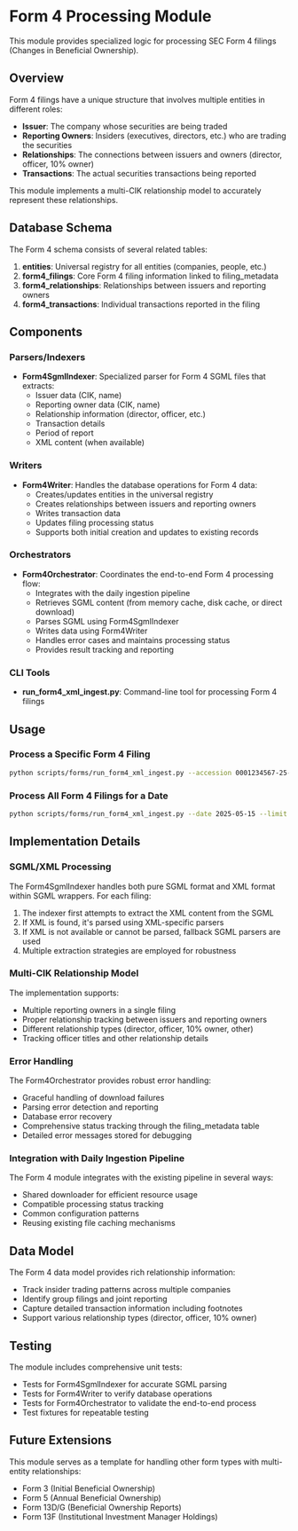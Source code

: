 # Form 4 Processing Module

This module provides specialized logic for processing SEC Form 4 filings (Changes in Beneficial Ownership).

## Overview

Form 4 filings have a unique structure that involves multiple entities in different roles:
- **Issuer**: The company whose securities are being traded
- **Reporting Owners**: Insiders (executives, directors, etc.) who are trading the securities
- **Relationships**: The connections between issuers and owners (director, officer, 10% owner)
- **Transactions**: The actual securities transactions being reported

This module implements a multi-CIK relationship model to accurately represent these relationships.

## Database Schema

The Form 4 schema consists of several related tables:

1. **entities**: Universal registry for all entities (companies, people, etc.)
2. **form4_filings**: Core Form 4 filing information linked to filing_metadata
3. **form4_relationships**: Relationships between issuers and reporting owners
4. **form4_transactions**: Individual transactions reported in the filing

## Components

### Parsers/Indexers

- **Form4SgmlIndexer**: Specialized parser for Form 4 SGML files that extracts:
  - Issuer data (CIK, name)
  - Reporting owner data (CIK, name)
  - Relationship information (director, officer, etc.)
  - Transaction details
  - Period of report
  - XML content (when available)

### Writers

- **Form4Writer**: Handles the database operations for Form 4 data:
  - Creates/updates entities in the universal registry
  - Creates relationships between issuers and reporting owners
  - Writes transaction data
  - Updates filing processing status
  - Supports both initial creation and updates to existing records

### Orchestrators

- **Form4Orchestrator**: Coordinates the end-to-end Form 4 processing flow:
  - Integrates with the daily ingestion pipeline
  - Retrieves SGML content (from memory cache, disk cache, or direct download)
  - Parses SGML using Form4SgmlIndexer
  - Writes data using Form4Writer
  - Handles error cases and maintains processing status
  - Provides result tracking and reporting

### CLI Tools

- **run_form4_xml_ingest.py**: Command-line tool for processing Form 4 filings

## Usage

### Process a Specific Form 4 Filing

```bash
python scripts/forms/run_form4_xml_ingest.py --accession 0001234567-25-000001 --cik 0001234567 --date 2025-05-15
```

### Process All Form 4 Filings for a Date

```bash
python scripts/forms/run_form4_xml_ingest.py --date 2025-05-15 --limit 100
```

## Implementation Details

### SGML/XML Processing
The Form4SgmlIndexer handles both pure SGML format and XML format within SGML wrappers. For each filing:
1. The indexer first attempts to extract the XML content from the SGML
2. If XML is found, it's parsed using XML-specific parsers
3. If XML is not available or cannot be parsed, fallback SGML parsers are used
4. Multiple extraction strategies are employed for robustness

### Multi-CIK Relationship Model
The implementation supports:
- Multiple reporting owners in a single filing
- Proper relationship tracking between issuers and reporting owners
- Different relationship types (director, officer, 10% owner, other)
- Tracking officer titles and other relationship details

### Error Handling
The Form4Orchestrator provides robust error handling:
- Graceful handling of download failures
- Parsing error detection and reporting
- Database error recovery
- Comprehensive status tracking through the filing_metadata table
- Detailed error messages stored for debugging

### Integration with Daily Ingestion Pipeline
The Form 4 module integrates with the existing pipeline in several ways:
- Shared downloader for efficient resource usage
- Compatible processing status tracking
- Common configuration patterns
- Reusing existing file caching mechanisms

## Data Model

The Form 4 data model provides rich relationship information:

- Track insider trading patterns across multiple companies
- Identify group filings and joint reporting
- Capture detailed transaction information including footnotes
- Support various relationship types (director, officer, 10% owner)

## Testing

The module includes comprehensive unit tests:
- Tests for Form4SgmlIndexer for accurate SGML parsing
- Tests for Form4Writer to verify database operations
- Tests for Form4Orchestrator to validate the end-to-end process
- Test fixtures for repeatable testing

## Future Extensions

This module serves as a template for handling other form types with multi-entity relationships:

- Form 3 (Initial Beneficial Ownership)
- Form 5 (Annual Beneficial Ownership)
- Form 13D/G (Beneficial Ownership Reports)
- Form 13F (Institutional Investment Manager Holdings)